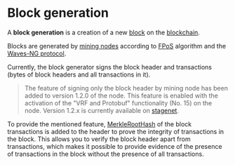 # Block generation

A **block generation** is a creation of a new [block](/en/blockchain/block) on the [blockchain](/en/blockchain/blockchain).

Blocks are generated by [mining nodes](/en/blockchain/node/mining-node) according to [FPoS](/en/blockchain/waves-protocol/fair-pos) algorithm and the [Waves-NG protocol](/en/blockchain/waves-protocol/waves-ng-protocol).

Currently, the block generator signs the block header and transactions (bytes of block headers and all transactions in it).

> The feature of signing only the block header by mining node has been added to version 1.2.0 of the node. This feature is enabled with the activation of the "VRF and Protobuf" functionality (No. 15) on the node.
Version 1.2.x is currently available on [stagenet](/en/blockchain/blockchain-network/stage-network).

To provide the mentioned feature, [MerkleRootHash](https://en.wikipedia.org/wiki/Merkle_tree) of the block transactions is added to the header to prove the integrity of transactions in the block. This allows you to verify the block header apart from transactions, which makes it possible to provide evidence of the presence of transactions in the block without the presence of all transactions.
